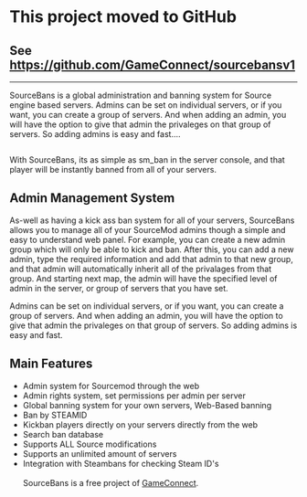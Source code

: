 # This project moved to GitHub #
## See https://github.com/GameConnect/sourcebansv1 ##


---

SourceBans is a global administration and banning system for Source engine based servers. Admins can be set on individual servers, or if you want, you can create a group of servers. And when adding an admin, you will have the option to give that admin the privaleges on that group of servers. So adding admins is easy and fast....

<img src='http://www.sourcebans.net/images/sourcebans1.jpg' alt='' border='0' />

With SourceBans, its as simple as sm\_ban in the server console, and that player will be instantly banned from all of your servers.

## Admin Management System ##
As-well as having a kick ass ban system for all of your servers, SourceBans allows you to manage all of your SourceMod admins though a simple and easy to understand web panel. For example, you can create a new admin group which will only be able to kick and ban. After this, you can add a new admin, type the required information and add that admin to that new group, and that admin will automatically inherit all of the privalages from that group. And starting next map, the admin will have the specified level of admin in the server, or group of servers that you have set.

Admins can be set on individual servers, or if you want, you can create a group of servers. And when adding an admin, you will have the option to give that admin the privaleges on that group of servers. So adding admins is easy and fast.

## Main Features ##
<ul>
<li>Admin system for Sourcemod through the web<br>
<li>Admin rights system, set permissions per admin per server<br>
<li>Global banning system for your own servers, Web-Based banning<br>
<li>Ban by STEAMID<br>
<li>Kickban players directly on your servers directly from the web<br>
<li>Search ban database<br>
<li>Supports ALL Source modifications<br>
<li>Supports an unlimited amount of servers<br>
<li>Integration with Steambans for checking Steam ID's<br>
<br>
SourceBans is a free project of <a href='http://www.gameconnect.net'>GameConnect</a>.